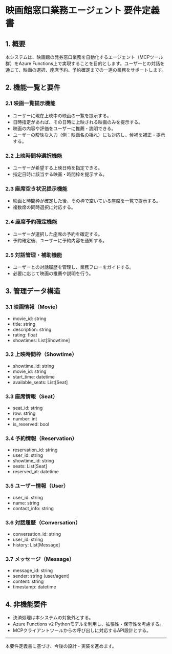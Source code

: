 # 映画館窓口業務エージェント 要件定義書

## 1. 概要
本システムは、映画館の発券窓口業務を自動化するエージェント（MCPツール群）をAzure Functions上で実現することを目的とします。ユーザーとの対話を通じて、映画の選択、座席予約、予約確定までの一連の業務をサポートします。

## 2. 機能一覧と要件

### 2.1 映画一覧提示機能
- ユーザーに現在上映中の映画の一覧を提示する。
- 日時指定があれば、その日時に上映される映画のみを提示する。
- 映画の内容や評価をユーザーに推薦・説明できる。
- ユーザーの曖昧な入力（例：映画名の揺れ）にも対応し、候補を補正・提示する。

### 2.2 上映時間枠選択機能
- ユーザーが希望する上映日時を指定できる。
- 指定日時に該当する映画・時間枠を提示する。

### 2.3 座席空き状況提示機能
- 映画と時間枠が確定した後、その枠で空いている座席を一覧で提示する。
- 複数席の同時選択に対応する。

### 2.4 座席予約確定機能
- ユーザーが選択した座席の予約を確定する。
- 予約確定後、ユーザーに予約内容を通知する。

### 2.5 対話管理・補助機能
- ユーザーとの対話履歴を管理し、業務フローをガイドする。
- 必要に応じて映画の推薦や説明を行う。

## 3. 管理データ構造

### 3.1 映画情報（Movie）
- movie_id: string
- title: string
- description: string
- rating: float
- showtimes: List[Showtime]

### 3.2 上映時間枠（Showtime）
- showtime_id: string
- movie_id: string
- start_time: datetime
- available_seats: List[Seat]

### 3.3 座席情報（Seat）
- seat_id: string
- row: string
- number: int
- is_reserved: bool

### 3.4 予約情報（Reservation）
- reservation_id: string
- user_id: string
- showtime_id: string
- seats: List[Seat]
- reserved_at: datetime

### 3.5 ユーザー情報（User）
- user_id: string
- name: string
- contact_info: string

### 3.6 対話履歴（Conversation）
- conversation_id: string
- user_id: string
- history: List[Message]

### 3.7 メッセージ（Message）
- message_id: string
- sender: string (user/agent)
- content: string
- timestamp: datetime

## 4. 非機能要件
- 決済処理は本システムの対象外とする。
- Azure Functions v2 Pythonモデルを利用し、拡張性・保守性を考慮する。
- MCPクライアントツールからの呼び出しに対応するAPI設計とする。

---
本要件定義書に基づき、今後の設計・実装を進めます。
